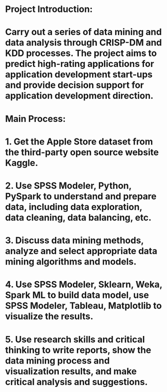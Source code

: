 # Project Introduction:
# Carry out a series of data mining and data analysis through CRISP-DM and KDD processes. The project aims to predict high-rating applications for application development start-ups and provide decision support for application development direction.

# Main Process:
# 1. Get the Apple Store dataset from the third-party open source website Kaggle.
# 2. Use SPSS Modeler, Python, PySpark to understand and prepare data, including data exploration, data cleaning, data balancing, etc.
# 3. Discuss data mining methods, analyze and select appropriate data mining algorithms and models.
# 4. Use SPSS Modeler, Sklearn, Weka, Spark ML to build data model, use SPSS Modeler, Tableau, Matplotlib to visualize the results.
# 5. Use research skills and critical thinking to write reports, show the data mining process and visualization results, and make critical analysis and suggestions.
